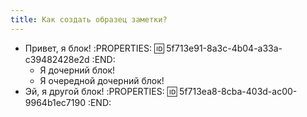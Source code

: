 ```yaml
---
title: Как создать образец заметки?
---
```


- Привет, я блок!
:PROPERTIES:
:id: 5f713e91-8a3c-4b04-a33a-c39482428e2d
:END:
    - Я дочерний блок!
    - Я очередной дочерний блок!
- Эй, я другой блок!
:PROPERTIES:
:id: 5f713ea8-8cba-403d-ac00-9964b1ec7190
:END:
